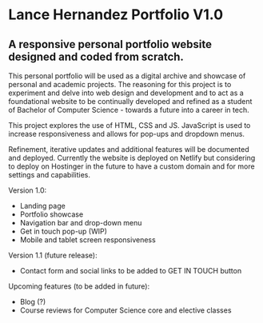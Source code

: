 # Lance Hernandez Portfolio V1.0

## A responsive personal portfolio website designed and coded from scratch.

This personal portfolio will be used as a digital archive and showcase of personal and academic projects. The reasoning for this project is to experiment and delve into web design and development and to act as a foundational website to be continually developed and refined as a student of Bachelor of Computer Science - towards a future into a career in tech.

This project explores the use of HTML, CSS and JS. JavaScript is used to increase responsiveness and allows for pop-ups and dropdown menus.

Refinement, iterative updates and additional features will be documented and deployed. Currently the website is deployed on Netlify but considering to deploy on Hostinger in the future to have a custom domain and for more settings and capabilities.

Version 1.0:
- Landing page
- Portfolio showcase
- Navigation bar and drop-down menu
- Get in touch pop-up (WIP)
- Mobile and tablet screen responsiveness

Version 1.1 (future release):
- Contact form and social links to be added to GET IN TOUCH button

Upcoming features (to be added in future):
- Blog (?)
- Course reviews for Computer Science core and elective classes